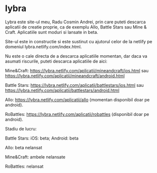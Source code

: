 # lybra
Lybra este site-ul meu, Radu Cosmin Andrei, prin care puteti descarca aplicatii de creatie proprie, ca de exemplu Allo, Battle Stars sau Mine & Craft. Aplicatiile sunt moduri si lansate in beta.

Site-ul este in constructie si este sustinut cu ajutorul celor de la netlify pe domeniul lybra.netlify.com/index.html.


Nu este o cale directa de a descarca aplicatiile momentan, dar daca va asumati riscurile, puteti descarca aplicatiile de aici:


Mine&Craft: https://lybra.netlify.com/aplicatii/mineandcraft/ios.html sau https://lybra.netlify.com/aplicatii/mineandcraft/android.html

Battle Stars: https://lybra.netlify.com/aplicatii/battlestars/ios.html sau https://lybra.netlify.com/aplicatii/battlestars/android.html

Allo: https://lybra.netlify.com/aplicatii/allo (momentan disponibil doar pe android).

RoBattles: https://lybra.netlify.com/aplicatii/robattles (disponibil doar pe android).


Stadiu de lucru:


  Battle Stars: iOS: beta; Android: beta

  Allo: beta nelansat

  Mine&Craft: ambele nelansate

  RoBattles: nelansat
